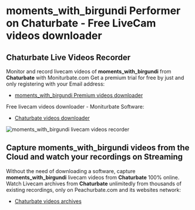 # moments_with_birgundi Performer on Chaturbate - Free LiveCam videos downloader

## Chaturbate Live Videos Recorder

Monitor and record livecam videos of **moments_with_birgundi** from **Chaturbate** with Moniturbate.com
Get a premium trial for free by just and only registering with your Email address:
* [moments_with_birgundi Premium videos downloader](https://moniturbate.com/request-demo-licence-key.html)

Free livecam videos downloader - Moniturbate Software:
* [Chaturbate videos downloader](https://moniturbate.com/moniturbate-download-software.html)

![moments_with_birgundi livecam videos recorder](https://peachurnet.com/templates/moniturbate-software.png)


## Capture moments_with_birgundi videos from the Cloud and watch your recordings on Streaming

Without the need of downloading a software, capture **moments_with_birgundi** livecam videos from **Chaturbate** 100% online.
Watch Livecam archives from **Chaturbate** unlimitedly from thousands of existing recordings, only on Peachurbate.com and its websites network:
* [Chaturbate videos archives](https://peachurnet.com/)